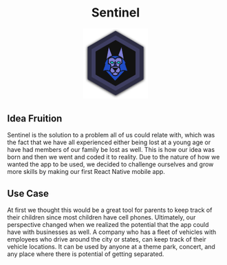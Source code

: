 <h1 align="center">Sentinel</h1>

<p align="center">
<img width="150" heigh="150" src="assets/sentinelHighRes.png" alt="Sentinel Logo"></img>
</p>
<h2>Idea Fruition</h2>
Sentinel is the solution to a problem all of us could relate with, which was the fact that we have all experienced either being lost at a young age or have had members of our family be lost as well. This is how our idea was born and then we went and coded it to reality. Due to the nature of how we wanted the app to be used, we decided to challenge ourselves and grow more skills by making our first React Native mobile app.
<h2>Use Case</h2>
At first we thought this would be a great tool for parents to keep track of their children since most children have cell phones. Ultimately, our perspective changed when we realized the potential that the app could have with businesses as well. A company who has a fleet of vehicles with employees who drive around the city or states, can keep track of their vehicle locations. It can be used by anyone at a theme park, concert, and any place where there is potential of getting separated. 
